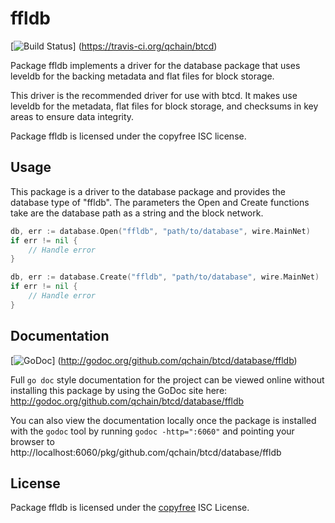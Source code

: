 ffldb
=====

[![Build Status](https://travis-ci.org/qchain/btcd.png?branch=master)]
(https://travis-ci.org/qchain/btcd)

Package ffldb implements a driver for the database package that uses leveldb for
the backing metadata and flat files for block storage.

This driver is the recommended driver for use with btcd.  It makes use leveldb
for the metadata, flat files for block storage, and checksums in key areas to
ensure data integrity.

Package ffldb is licensed under the copyfree ISC license.

## Usage

This package is a driver to the database package and provides the database type
of "ffldb".  The parameters the Open and Create functions take are the
database path as a string and the block network.

```Go
db, err := database.Open("ffldb", "path/to/database", wire.MainNet)
if err != nil {
	// Handle error
}
```

```Go
db, err := database.Create("ffldb", "path/to/database", wire.MainNet)
if err != nil {
	// Handle error
}
```

## Documentation

[![GoDoc](https://godoc.org/github.com/qchain/btcd/database/ffldb?status.png)]
(http://godoc.org/github.com/qchain/btcd/database/ffldb)

Full `go doc` style documentation for the project can be viewed online without
installing this package by using the GoDoc site here:
http://godoc.org/github.com/qchain/btcd/database/ffldb

You can also view the documentation locally once the package is installed with
the `godoc` tool by running `godoc -http=":6060"` and pointing your browser to
http://localhost:6060/pkg/github.com/qchain/btcd/database/ffldb

## License

Package ffldb is licensed under the [copyfree](http://copyfree.org) ISC
License.

